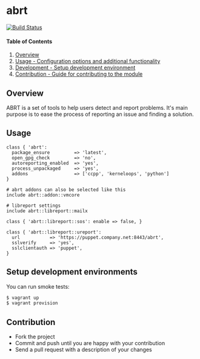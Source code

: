 # abrt
[![Build Status](https://travis-ci.org/jewelnuruddin/puppet-abrt.png?branch=master)](https://travis-ci.org/jewelnuruddin/puppet-abrt)

#### Table of Contents

1. [Overview](#overview)
2. [Usage - Configuration options and additional functionality](#usage)
3. [Development - Setup development environment](#development)
4. [Contribution - Guide for contributing to the module](#contribution)

## Overview

ABRT is a set of tools to help users detect and report problems.
It's main purpose is to ease the process of reporting an issue and finding a solution.

## Usage

    class { 'abrt':
      package_ensure         => 'latest',
      open_gpg_check         => 'no',
      autoreporting_enabled  => 'yes',
      process_unpackaged     => 'yes',
      addons                 => ['ccpp', 'kerneloops', 'python']
    }

    # abrt addons can also be selected like this
    include abrt::addon::vmcore

    # libreport settings
    include abrt::libreport::mailx

    class { 'abrt::libreport::sos': enable => false, }

    class { 'abrt::libreport::ureport':
      url           => 'https://puppet.company.net:8443/abrt',
      sslverify     => 'yes',
      sslclientauth => 'puppet',
    }

## Setup development environments

You can run smoke tests:

```sh
$ vagrant up
$ vagrant provision
```

## Contribution

* Fork the project
* Commit and push until you are happy with your contribution
* Send a pull request with a description of your changes
